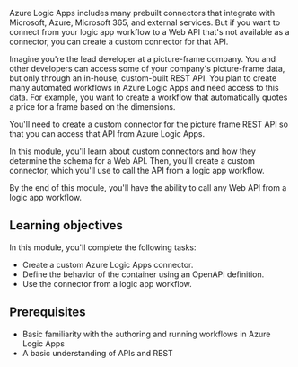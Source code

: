 Azure Logic Apps includes many prebuilt connectors that integrate with Microsoft, Azure, Microsoft 365, and external services. But if you want to connect from your logic app workflow to a Web API that's not available as a connector, you can create a custom connector for that API.

Imagine you're the lead developer at a picture-frame company. You and other developers can access some of your company's picture-frame data, but only through an in-house, custom-built REST API. You plan to create many automated workflows in Azure Logic Apps and need access to this data. For example, you want to create a workflow that automatically quotes a price for a frame based on the dimensions.

You'll need to create a custom connector for the picture frame REST API so that you can access that API from Azure Logic Apps.

In this module, you'll learn about custom connectors and how they determine the schema for a Web API. Then, you'll create a custom connector, which you'll use to call the API from a logic app workflow.

By the end of this module, you'll have the ability to call any Web API from a logic app workflow.

## Learning objectives

In this module, you'll complete the following tasks:

- Create a custom Azure Logic Apps connector.
- Define the behavior of the container using an OpenAPI definition.
- Use the connector from a logic app workflow.

## Prerequisites

- Basic familiarity with the authoring and running workflows in Azure Logic Apps
- A basic understanding of APIs and REST
